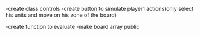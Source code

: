 -create class controls
-create button to simulate player1 actions(only select his units and move on his zone of the board)

-create function to evaluate
	-make board array public